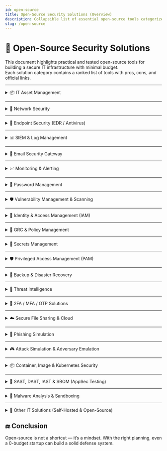 ```yaml
---
id: open-source
title: Open-Source Security Solutions (Overview)
description: Collapsible list of essential open-source tools categorized by solution type.
slug: /open-source
---
```



# 🧩 Open-Source Security Solutions

This document highlights practical and tested open-source tools for building a secure IT infrastructure with minimal budget.  
Each solution category contains a ranked list of tools with pros, cons, and official links.


---

<details>
<summary>📦 IT Asset Management</summary>

Tools for tracking hardware, software, licenses, and infrastructure assets.

### 🥇 1. **GLPI**
> A comprehensive IT asset and service management platform.

- ✅ **Pros**:
  - Full ITIL support (Incident, Change, Problem management)
  - Extendable with plugins (LDAP, monitoring, inventory agents)
  - Built-in ticketing and CMDB
- ❌ **Cons**:
  - UI feels dated
  - Initial setup can be complex
- 🔗 [https://glpi-project.org](https://glpi-project.org)

---

### 🥈 2. **Snipe-IT**
> A lightweight, user-friendly inventory management tool.

- ✅ **Pros**:
  - Modern and intuitive interface
  - Tracks assets, licenses, check-ins/checkouts
  - Easy for small IT teams to adopt
- ❌ **Cons**:
  - No built-in CMDB
  - Limited integrations compared to GLPI
- 🔗 [https://snipeitapp.com](https://snipeitapp.com)  
  [GitHub Repo](https://github.com/snipe/snipe-it)

---

### 🥉 3. **NetBox**
> A DCIM tool for managing networks, racks, and IP space.

- ✅ **Pros**:
  - Perfect for data center and network infrastructure mapping
  - Powerful REST API for automation
  - Tracks IPs, VLANs, racks, and cables
- ❌ **Cons**:
  - Not intended for tracking user devices like laptops
  - More DevOps/NOC-oriented than traditional IT
- 🔗 [https://netbox.dev](https://netbox.dev)  
  [GitHub Repo](https://github.com/netbox-community/netbox)

</details>


---


<details>
<summary>📡 Network Security</summary>

Tools to monitor, filter, and protect your network infrastructure.

### 🥇 1. **OPNsense / pfSense**
> Open-source firewall and routing platforms with enterprise-grade features.

- ✅ **Pros**:
  - Full-featured firewall, IDS/IPS (Suricata), VPN, DHCP, DNS
  - Web-based GUI, easy to configure
  - Plugin ecosystem (e.g., ntopng, HAProxy, Sensei)
- ❌ **Cons**:
  - Requires dedicated hardware or VM
  - Can be overkill for very small environments
- 🔗 [https://opnsense.org](https://opnsense.org)  
  [https://www.pfsense.org](https://www.pfsense.org)

---

### 🥈 2. **Suricata**
> Powerful and fast IDS/IPS engine with deep packet inspection.

- ✅ **Pros**:
  - Real-time intrusion detection and prevention
  - Supports signature and anomaly-based detection
  - Works standalone or integrated into other tools (like OPNsense)
- ❌ **Cons**:
  - CLI-driven, requires config tuning
  - Generates a lot of logs; needs log management
- 🔗 [https://suricata.io](https://suricata.io)

---

### 🥉 3. **Zeek (formerly Bro)**
> Advanced network traffic analysis framework.

- ✅ **Pros**:
  - Excellent for protocol-level logging and forensic analysis
  - Strong in academic, research, and SOC environments
  - Highly extensible via scripting
- ❌ **Cons**:
  - Steep learning curve
  - Not a full-fledged firewall or IPS
- 🔗 [https://zeek.org](https://zeek.org)

---

### 🏅 4. **Snort**
> One of the oldest and most popular network IDS/IPS systems.

- ✅ **Pros**:
  - Proven stability and large rule set (from Cisco Talos)
  - Can run in IDS or inline IPS mode
  - Broad community support and integration options
- ❌ **Cons**:
  - Less modern than Suricata in multithreading
  - More effort required for config management
- 🔗 [https://www.snort.org](https://www.snort.org)

</details>


---


<details>
<summary>🔐 Endpoint Security (EDR / Antivirus)</summary>

Tools to monitor, detect, and respond to endpoint threats on Windows and Linux systems.

### 🥇 1. **Wazuh**
> Open-source XDR and SIEM agent for endpoint security and compliance.

- ✅ **Pros**:
  - Real-time log collection and anomaly detection
  - File integrity monitoring (FIM), rootkit detection, and vulnerability detection
  - Works across Windows, Linux, and macOS
- ❌ **Cons**:
  - Complex to deploy as full stack (uses ELK backend)
  - Needs fine-tuning for noise reduction
- 🔗 [https://wazuh.com](https://wazuh.com)

---

### 🥈 2. **OSSEC+**
> Enhanced version of OSSEC with machine learning and threat intelligence, still free.

- ✅ **Pros**:
  - Includes ML engine, PKI encryption, ELK integration
  - Real-time community threat sharing
  - Features: FIM, malware detection, active response, compliance auditing
- ❌ **Cons**:
  - Requires free registration to access OSSEC+ features
  - Slightly less community support than Wazuh
- 🔗 [https://www.atomicorp.com/products/ossec/](https://www.atomicorp.com/products/ossec/)

---

### 🥉 3. **OSSEC**
> Lightweight host-based intrusion detection system (HIDS).

- ✅ **Pros**:
  - File integrity monitoring, log analysis, rootkit detection
  - Works on Linux, Windows, BSD
  - Extremely lightweight and stable
- ❌ **Cons**:
  - No built-in GUI
  - Lacks advanced threat sharing or ML features
- 🔗 [https://www.ossec.net](https://www.ossec.net)

</details>


---


<details>
<summary>📊 SIEM & Log Management</summary>

Solutions for collecting, analyzing, and responding to logs for security and compliance.

### 🥇 1. **ELK Stack (Elasticsearch, Logstash, Kibana)**
> Industry-standard open-source stack for centralized log management and SIEM.

- ✅ **Pros**:
  - Powerful search, filtering, and visualization (Kibana)
  - Flexible ingestion pipeline with Logstash and Beats
  - Widely adopted in security operations centers (SOCs)
- ❌ **Cons**:
  - Resource-intensive (requires 8GB+ RAM for smooth use)
  - Requires tuning and scaling for large log volumes
- 🔗 [https://www.elastic.co/what-is/elk-stack](https://www.elastic.co/what-is/elk-stack)

---

### 🥈 2. **Wazuh**
> An open-source XDR and SIEM platform based on the ELK stack.

- ✅ **Pros**:
  - Centralized log collection, analysis, and alerting
  - Comes with prebuilt dashboards, rules, and threat detection
  - Combines endpoint monitoring with SIEM functionality
- ❌ **Cons**:
  - Requires Elasticsearch backend (resource heavy)
  - Rule tuning and false-positive handling required
- 🔗 [https://wazuh.com](https://wazuh.com)

---

### 🥉 3. **OSSEC+**
> Enhanced version of OSSEC with integrated ELK, machine learning, and threat sharing.

- ✅ **Pros**:
  - Machine learning for anomaly detection
  - Real-time community threat sharing
  - Includes ELK stack, PKI encryption, and FIM
- ❌ **Cons**:
  - Requires free registration for OSSEC+ features
  - Slightly smaller community than Wazuh or ELK
- 🔗 [https://www.atomicorp.com/products/ossec/](https://www.atomicorp.com/products/ossec/)

</details>


---


<details>
<summary>📩 Email Security Gateway</summary>

Solutions to protect inbound/outbound email traffic from spam, phishing, and malware.

### 🥇 1. **Rspamd**
> High-performance spam filtering system that can be used as a mail gateway.

- ✅ **Pros**:
  - Fast and lightweight (C-written, asynchronous)
  - DNSBL, SPF, DKIM, DMARC, fuzzy matching
  - Web UI and Redis support
- ❌ **Cons**:
  - Requires external MTA integration (e.g., Postfix)
  - Advanced config can be complex
- 🔗 [https://rspamd.com](https://rspamd.com)

---

### 🥈 2. **Mailcow**
> Mail server suite with anti-spam/anti-virus, supports Postfix, Dovecot, Rspamd, and ClamAV.

- ✅ **Pros**:
  - All-in-one mail server + security stack
  - Docker-based, easy deployment
  - Web UI, Let's Encrypt, 2FA support
- ❌ **Cons**:
  - More like a full mail server than just a gateway
  - Heavier than standalone tools
- 🔗 [https://mailcow.email](https://mailcow.email)

---

### 🥉 3. **Proxmox Mail Gateway**
> Enterprise-class email security appliance (open-source edition available).

- ✅ **Pros**:
  - Powerful web GUI
  - SpamAssassin + ClamAV integration
  - Rule-based filtering and quarantine
- ❌ **Cons**:
  - Open-source version lacks some commercial features
  - Needs separate SMTP infrastructure
- 🔗 [https://www.proxmox.com/en/proxmox-mail-gateway](https://www.proxmox.com/en/proxmox-mail-gateway)

</details>


---


<details>
<summary>📈 Monitoring & Alerting</summary>

Best open-source tools to monitor infrastructure, analyze system health, and receive real-time alerts.

### 🥇 1. **Zabbix**
> Enterprise-grade full-stack monitoring platform.

- ✅ **Pros**:
  - Monitor servers, network devices, VMs, services
  - Supports SNMP, traps, agent/agentless monitoring
  - Complex alerting logic and escalation rules
- ❌ **Cons**:
  - Initial setup and configuration are complex
  - UI could feel outdated compared to modern tools
- 🔗 [https://www.zabbix.com](https://www.zabbix.com)

---

### 🥈 2. **Prometheus + Grafana**
> Cloud-native metrics-based monitoring with rich dashboards and alerts.

- ✅ **Pros**:
  - Powerful PromQL-based querying
  - Grafana integration for custom dashboards
  - Alertmanager for flexible notifications
- ❌ **Cons**:
  - Focused on time-series metrics only (no logs)
  - Requires understanding of Prometheus architecture
- 🔗 [https://prometheus.io](https://prometheus.io)  
  [https://grafana.com](https://grafana.com)

---

### 🥉 3. **Uptime Kuma**
> Simple self-hosted uptime monitoring tool with alerting.

- ✅ **Pros**:
  - Easy to set up (Docker-based or standalone)
  - Telegram, Slack, Discord, Email, etc. notifications
  - Supports HTTP(s), TCP, DNS, Ping (ICMP)
- ❌ **Cons**:
  - Only checks availability, no system metrics
  - Limited integrations compared to Zabbix/Prometheus
- 🔗 [https://github.com/louislam/uptime-kuma](https://github.com/louislam/uptime-kuma)

</details>


---


<details>
<summary>🔐 Password Management</summary>

Open-source tools to securely store and manage passwords, API keys, and secrets — suitable for self-hosted personal and organizational use.

### 🥇 1. **Vaultwarden** (Bitwarden-compatible)
> Lightweight self-hosted password server compatible with official Bitwarden clients.

- ✅ **Pros**:
  - Supports browser/mobile apps, organizations, vaults
  - Minimal resource usage, Docker deployment
  - 2FA, TOTP, admin panel, user/group support
- ❌ **Cons**:
  - Community-driven fork, no official support
  - Lacks some advanced Bitwarden premium features
- 🔗 [https://github.com/dani-garcia/vaultwarden](https://github.com/dani-garcia/vaultwarden)

---

### 🥈 2. **Passbolt**
> GPG-based team password manager built for collaboration and sharing.

- ✅ **Pros**:
  - Designed for team-based usage
  - Secure GPG encryption
  - Browser extension, user/group roles, audit logs
- ❌ **Cons**:
  - Setup is complex (PHP + GPG + MySQL)
  - Mobile and offline access still limited
- 🔗 [https://www.passbolt.com](https://www.passbolt.com)

---

### 🥉 3. **Psono**
> Enterprise-ready password manager with strong API support and encryption.

- ✅ **Pros**:
  - Multi-user, multi-tenant, encrypted sharing
  - LDAP, REST API, Docker-based deployment
  - Supports file secrets and access control
- ❌ **Cons**:
  - UI is less intuitive than others
  - Enterprise features may require a license
- 🔗 [https://psono.com](https://psono.com)


</details>


---


<details>
<summary>🛡️ Vulnerability Management & Scanning</summary>

Tools that help detect, evaluate, and manage security vulnerabilities across infrastructure, endpoints, and web applications.

---

### 🥇 1. **OpenVAS / Greenbone Community Edition**
> One of the most complete open-source vulnerability scanners maintained by Greenbone.

- ✅ **Pros**:
  - Large vulnerability test feed (100K+ tests)
  - Full infrastructure scanning (servers, routers, network devices)
  - Web-based dashboard (GVM), role-based access
  - Regular updates and scan policy customization
- ❌ **Cons**:
  - Complex installation, especially on non-Debian systems
  - Requires decent hardware resources
  - Web app testing is limited
- 🔗 [https://www.greenbone.net/en/community-edition](https://www.greenbone.net/en/community-edition)

---

### 🥈 2. **Nessus Essentials**
> A popular vulnerability scanner developed by Tenable — free for up to 16 IPs.

- ✅ **Pros**:
  - Intuitive GUI and easy to use
  - Regular plugin feed updates (CVEs, CVSS, risk rating)
  - Multiple scan templates (external, web, compliance, etc.)
  - Ideal for small environments or training labs
- ❌ **Cons**:
  - Not fully open-source (closed-source with free tier)
  - Registration required to use Essentials edition
- 🔗 [https://www.tenable.com/products/nessus/nessus-essentials](https://www.tenable.com/products/nessus/nessus-essentials)

---

### 🥉 3. **Faraday Community Edition**
> A vulnerability management platform that aggregates findings from multiple scanners.

- ✅ **Pros**:
  - Centralizes results from OpenVAS, Nmap, Burp, Nikto, etc.
  - Risk-based dashboards and tagging
  - Great for teams to track findings and assign remediation
- ❌ **Cons**:
  - Community edition lacks reporting and automation
  - Setup is heavier compared to standalone scanners
- 🔗 [https://github.com/infobyte/faraday](https://github.com/infobyte/faraday)

---

### 🌐 4. **OWASP ZAP (Zed Attack Proxy)**
> A full-featured DAST (Dynamic Application Security Testing) tool for web apps.

- ✅ **Pros**:
  - Proxy-based web app scanning
  - Finds common vulns: XSS, SQLi, CSRF, insecure headers
  - Active/passive scan modes, fuzzing, spidering
- ❌ **Cons**:
  - Only useful for web targets (not infra)
  - May require manual configuration for best results
- 🔗 [https://www.zaproxy.org](https://www.zaproxy.org)

---

### ⚡ 5. **Nuclei**
> Lightning-fast web scanning framework using YAML templates.

- ✅ **Pros**:
  - Ideal for bug bounty and automation (CI/CD pipelines)
  - Large library of community templates (CVE, misconfig, takeover, etc.)
  - Easily customizable, scriptable with CLI
- ❌ **Cons**:
  - No GUI
  - Doesn’t scan infrastructure or OS vulnerabilities
- 🔗 [https://github.com/projectdiscovery/nuclei](https://github.com/projectdiscovery/nuclei)

---

### 🧪 6. **Nikto**
> Lightweight web server scanner focused on known issues and misconfigurations.

- ✅ **Pros**:
  - Easy to run on any Linux machine
  - Detects outdated server software, insecure headers, dangerous files
- ❌ **Cons**:
  - Outdated interface, no dashboard
  - Higher false-positive rate than modern tools
- 🔗 [https://github.com/sullo/nikto](https://github.com/sullo/nikto)

---

### 🧠 7. **OWASP Amass**
> Asset discovery and external attack surface mapping tool.

- ✅ **Pros**:
  - Performs subdomain enumeration, DNS bruteforce, passive recon
  - Supports graph export and external integrations
- ❌ **Cons**:
  - Doesn’t scan for vulnerabilities itself — just discovers assets
  - CLI-only
- 🔗 [https://owasp.org/www-project-amass](https://owasp.org/www-project-amass)

</details>


---


<details>
<summary>🔐 Identity & Access Management (IAM)</summary>

Open-source identity providers and access management tools used for authentication, SSO, and secure identity workflows.

### 🥇 1. **Keycloak**
> Enterprise-grade IAM platform by Red Hat.

- ✅ **Pros**:
  - Full support for SSO, OAuth2, OpenID Connect, LDAP, SCIM, MFA
  - RBAC, client app management, identity brokering
  - Admin UI and CLI tools
- ❌ **Cons**:
  - Heavy (Java-based), complex setup
  - May be overkill for small-scale use
- 🔗 [https://www.keycloak.org](https://www.keycloak.org)

---

### 🥈 2. **Authentik**
> Lightweight, modern IAM platform written in Python.

- ✅ **Pros**:
  - OAuth2, SAML, LDAP, SCIM, WebAuthn
  - Clean admin UI, Docker-based easy setup
  - Great for self-hosted environments and teams
- ❌ **Cons**:
  - Smaller ecosystem compared to Keycloak
  - Less fine-grained control in advanced use cases
- 🔗 [https://goauthentik.io](https://goauthentik.io)

---

### 🥉 3. **Ory Stack** (Kratos, Hydra, Keto)
> API-first modular IAM framework.

- ✅ **Pros**:
  - Split architecture: Identity (Kratos), OAuth2 (Hydra), RBAC (Keto)
  - Scalable, ideal for microservices & headless setups
  - Written in Go with modern REST APIs
- ❌ **Cons**:
  - Steeper learning curve
  - No built-in UI (headless only)
- 🔗 [https://www.ory.sh](https://www.ory.sh)

</details>


---


<details>
<summary>🧭 GRC & Policy Management</summary>

Open-source tools that help organizations manage governance, risk assessments, compliance requirements, and security policies.

### 🥇 1. **CISO Assistant (Community Edition)**
> Comprehensive GRC platform supporting over 80 frameworks.

- ✅ **Pros**:
  - Covers Risk, AppSec, Compliance/Audit Management, and Privacy.
  - Supports frameworks like NIST CSF, ISO 27001, SOC2, CIS, PCI DSS, GDPR, HIPAA, and more.
  - Features include auto-mapping, multilingual support, and a modern UI.
  - Built with Django and SvelteKit; offers Docker deployment.
- ❌ **Cons**:
  - Some advanced features are part of the commercial editions.
  - May have a steeper learning curve for beginners.
- 🔗 [https://github.com/intuitem/ciso-assistant-community](https://github.com/intuitem/ciso-assistant-community)

---

### 🥈 2. **Eramba (Community Edition)**
> Enterprise-grade GRC platform with a free community version.

- ✅ **Pros**:
  - Risk assessment, policy review, compliance mapping.
  - Audit workflows, awareness programs.
  - Custom controls and reporting.
- ❌ **Cons**:
  - Community edition lacks some automation features.
  - UI is a bit dated.
- 🔗 [https://www.eramba.org](https://www.eramba.org)

---

### 🥉 3. **OpenGRC / OpenControl**
> Lightweight framework to document controls and compliance.

- ✅ **Pros**:
  - Markdown/YAML-based documentation for security controls.
  - Integrates well with version control (Git).
  - Used in modern DevSecOps workflows.
- ❌ **Cons**:
  - Not a full dashboard/platform.
  - No UI – mainly for engineers and compliance teams.
- 🔗 [https://open-control.org](https://open-control.org)

---

### 🏅 4. **Gapps**
> Security compliance platform focusing on tracking progress against various frameworks.

- ✅ **Pros**:
  - Supports frameworks like SOC2, NIST CSF, ISO27001, HIPAA, and more.
  - Features include control tracking, policy management, and vendor questionnaires.
  - Docker-based deployment with a user-friendly interface.
- ❌ **Cons**:
  - Currently in Alpha mode; not recommended for production use.
  - Limited community support compared to other tools.
- 🔗 [https://github.com/bmarsh9/gapps](https://github.com/bmarsh9/gapps)

</details>


---


<details>
<summary>🔐 Secrets Management</summary>

Tools that help securely store, manage, and access secrets like passwords, API keys, and certificates in infrastructure, DevOps, and production environments.


### 🥇 1. **HashiCorp Vault**
> Industry-standard tool for storing and accessing secrets with fine-grained access control.

- ✅ **Pros**:
  - Dynamic secrets, leases, revocation
  - Identity-based access, audit logs
  - Supports K/V, AWS, databases, SSH secrets
  - CLI, API, and UI available
- ❌ **Cons**:
  - Complex initial setup
  - Requires good infrastructure planning
- 🔗 [https://www.vaultproject.io](https://www.vaultproject.io)

---

### 🥈 2. **Infisical**
> Open-source secrets management platform with a modern UI and developer-friendly features.

- ✅ **Pros**:
  - Secrets versioning, rotation, and point-in-time recovery
  - Integrations with GitHub, Vercel, AWS, Terraform, Ansible
  - Kubernetes operator and CLI support
  - Internal PKI and SSH certificate management
  - Self-hostable with MIT license
- ❌ **Cons**:
  - Some enterprise features require a paid license
- 🔗 [https://infisical.com](https://infisical.com)

---

### 🥉 3. **CyberArk Conjur (Open Source)**
> Enterprise-grade secrets manager focused on DevOps and containerized environments.

- ✅ **Pros**:
  - Fine-grained RBAC and policy control
  - Strong Kubernetes & CI/CD integration
  - REST APIs and secure auditing
- ❌ **Cons**:
  - Documentation can be overwhelming
  - Active community, but less than Vault
- 🔗 [https://www.conjur.org](https://www.conjur.org)


</details>


---


<details>
<summary>🛡️ Privileged Access Management (PAM)</summary>

Privileged Access Management (PAM) tools are designed to control, monitor, and audit the access of users with elevated (admin/root) privileges. These tools help reduce attack surface, enforce access control, and meet compliance requirements.

---

### 🥇 1. **Teleport**
> Modern, open-source Zero Trust PAM for SSH, Kubernetes, RDP, and databases.

- ✅ **Pros**:
  - Role-based access (RBAC), session recording, audit logs
  - Supports certificate-based short-lived access tokens
  - Works with Kubernetes, DBs, apps, SSH/RDP
  - SSO integration (OIDC, SAML, GitHub, Okta, etc.)
- ❌ **Cons**:
  - Some enterprise features are paid
  - Requires infrastructure planning
- 🔗 [https://goteleport.com](https://goteleport.com)

---

### 🥈 2. **JumpServer**
> Fully open-source PAM platform built for enterprise environments.

- ✅ **Pros**:
  - Supports SSH, RDP, K8s, DB, WebApps
  - Web UI for access requests, session recording, and auditing
  - LDAP/AD integration, RBAC, MFA, and asset management
- ❌ **Cons**:
  - UI is mostly in Chinese by default (can be translated)
  - Heavier setup compared to lightweight solutions
- 🔗 [https://www.jumpserver.org](https://www.jumpserver.org)

---

### 🥉 3. **Pritunl Zero**
> Zero Trust Access Gateway with focus on SSH and web apps.

- ✅ **Pros**:
  - Simple reverse proxy model with strong authentication
  - Certificate-based SSH access with web login approval
  - LDAP and SSO integration support
- ❌ **Cons**:
  - Less feature-rich compared to full PAM platforms
  - Mainly focused on HTTP and SSH, lacks full vault or session granularity
- 🔗 [https://pritunl.com/zero](https://pritunl.com/zero)

</details>


---


<details>
<summary>💾 Backup & Disaster Recovery</summary>

Open-source tools to back up data, systems, and virtual environments securely with options for incremental backups, deduplication, and remote/offsite recovery.

---

### 🥇 1. **UrBackup**
> Client/Server-based easy-to-use backup system for images and files.

- ✅ **Pros**:
  - Supports both **image-level** and **file-level** backups
  - Web interface for managing clients and scheduling
  - Works on Windows, Linux, macOS
  - Incremental backups, deduplication, compression
- ❌ **Cons**:
  - Not designed for enterprise multi-tenant environments
- 🔗 [https://www.urbackup.org](https://www.urbackup.org)

---

### 🥈 2. **BorgBackup (Borg)**
> Deduplicating, encrypted backup program for Linux/Unix systems.

- ✅ **Pros**:
  - Secure backups with built-in encryption
  - Excellent deduplication and compression
  - CLI-driven, great for scripting and automation
- ❌ **Cons**:
  - No native web UI (community-built frontends available)
  - Focused mainly on advanced users (DevOps, sysadmins)
- 🔗 [https://www.borgbackup.org](https://www.borgbackup.org)

---

### 🥉 3. **Restic**
> Fast, secure, and efficient backup tool written in Go.

- ✅ **Pros**:
  - Cross-platform support (Linux, macOS, Windows)
  - Snapshot-based, versioned backups
  - Encrypted, deduplicated, simple CLI
- ❌ **Cons**:
  - Does not support image/system-level backups (file-level only)
- 🔗 [https://restic.net](https://restic.net)

</details>


---


<details>
<summary>🧠 Threat Intelligence</summary>

Open-source threat intelligence platforms help collect, analyze, and share indicators of compromise (IOCs), threat actor data, and TTPs (Tactics, Techniques, and Procedures). These tools improve situational awareness and enable proactive defense.

---

### 🥇 1. **OpenCTI**
> Cyber threat intelligence platform with structured data, ATT&CK support, and API-driven automation.

- ✅ **Pros**:
  - Full support for **MITRE ATT&CK** framework
  - Advanced data modeling and relationship mapping
  - REST API and connector-based architecture for automation
  - Supports STIX 2.1 and TAXII protocols
- ❌ **Cons**:
  - Complex deployment (requires Elasticsearch, Redis, RabbitMQ)
  - Can be resource-intensive
- 🔗 [https://www.opencti.io](https://www.opencti.io)

---

### 🥈 2. **MISP (Malware Information Sharing Platform)**
> Open-source platform to share, store, and correlate IOCs and threat information.

- ✅ **Pros**:
  - Built-in support for **IOC correlation and enrichment**
  - Extensive sharing capabilities (MISP-to-MISP sync)
  - Community-driven with many integrations (OSINT feeds, etc.)
- ❌ **Cons**:
  - UI is less modern compared to newer platforms
  - Configuration may be time-consuming for advanced use cases
- 🔗 [https://www.misp-project.org](https://www.misp-project.org)

---

### 🥉 3. **YETI (Your Everyday Threat Intelligence)**
> Lightweight threat intelligence platform to track indicators, actors, and malware.

- ✅ **Pros**:
  - Easy to deploy and manage
  - Includes integrations for enrichment (e.g., VirusTotal, MISP)
  - Visualizes relationships between observables and threats
- ❌ **Cons**:
  - Smaller community and slower development
  - Fewer enterprise features compared to OpenCTI or MISP
- 🔗 [https://github.com/yeti-platform/yeti](https://github.com/yeti-platform/yeti)

</details>


---


<details>
<summary>🔐 2FA / MFA / OTP Solutions</summary>

Multi-Factor Authentication (MFA) tools enhance login security by requiring additional verification steps (such as time-based OTPs, push notifications, or biometric checks). These open-source solutions provide secure 2FA/MFA capabilities for your applications and infrastructure.

---

### 🥇 1. **Authelia**
> An open-source authentication and authorization server providing 2FA, SSO, and secure access control.

- ✅ **Pros**:
  - Full-featured MFA support (TOTP, Duo, WebAuthn)
  - Reverse-proxy compatible (NGINX, Traefik)
  - LDAP, SAML, and OpenID Connect (OIDC) integrations
  - User portal with 2FA enrollment and recovery options
- ❌ **Cons**:
  - Requires reverse proxy setup and initial YAML configuration
  - Better suited for DevOps/admin users
- 🔗 [https://www.authelia.com](https://www.authelia.com)

---

### 🥈 2. **PrivacyIDEA**
> A flexible authentication system supporting OTP tokens, push-based MFA, and various integrations.

- ✅ **Pros**:
  - Supports wide range of token types (TOTP, HOTP, U2F, Push)
  - Integrates with FreeRADIUS, SAML, LDAP, and more
  - Web-based admin and user interfaces
  - Suitable for enterprise environments
- ❌ **Cons**:
  - Requires Python environment and separate components (e.g., RADIUS server) for full setup
- 🔗 [https://www.privacyidea.org](https://www.privacyidea.org)

---

### 🥉 3. **Keycloak**
> Identity and access management solution with built-in MFA support.

- ✅ **Pros**:
  - Native support for TOTP-based 2FA
  - SSO, Identity Brokering, and Role-Based Access Control
  - Extensible with custom authentication flows
- ❌ **Cons**:
  - Heavyweight: requires Java environment and more resources
  - Complex UI and initial learning curve
- 🔗 [https://www.keycloak.org](https://www.keycloak.org)

</details>


---


<details>
<summary>☁️ Secure File Sharing & Cloud</summary>

Open-source file sharing and self-hosted cloud storage tools that prioritize privacy, encryption, and secure collaboration. Ideal for teams, enterprises, or individuals looking to retain full control over their data.

---

### 🥇 1. **Nextcloud**
> A self-hosted collaboration and file sharing platform with end-to-end encryption.

- ✅ **Pros**:
  - Secure file sync and share with **E2EE** (End-to-End Encryption)
  - Built-in apps for calendar, contacts, chat, video calls, and document editing
  - LDAP/SSO integration, MFA support
  - Strong community and plugin ecosystem
- ❌ **Cons**:
  - Requires careful tuning for performance at scale
  - Can be resource-intensive on large deployments
- 🔗 [https://nextcloud.com](https://nextcloud.com)

---

### 🥈 2. **Seafile**
> High-performance file hosting platform focused on reliability and speed.

- ✅ **Pros**:
  - Fast syncing even for large files and repos
  - Optional end-to-end encryption per library
  - Desktop, mobile, and web clients available
- ❌ **Cons**:
  - Fewer built-in collaboration tools compared to Nextcloud
  - Some advanced features require the Pro edition
- 🔗 [https://www.seafile.com](https://www.seafile.com)

---

### 🥉 3. **OnionShare**
> Anonymous and secure file sharing over the Tor network.

- ✅ **Pros**:
  - Peer-to-peer file sharing without any server
  - Uses Tor hidden services for anonymity
  - Simple GUI and CLI tools available
- ❌ **Cons**:
  - Depends on both sender and receiver running OnionShare or accessing via Tor Browser
  - Not designed for large-scale or long-term storage
- 🔗 [https://onionshare.org](https://onionshare.org)

</details>


---


<details>
<summary>🎯 Phishing Simulation</summary>

Security awareness and phishing simulation tools help educate users and test their response to real-world phishing attacks. These open-source platforms are ideal for building a security culture through training, simulated phishing emails, and reporting.

---

### 🥇 1. **GoPhish**
> Powerful open-source phishing simulation framework with tracking and reporting.

- ✅ **Pros**:
  - Create and send realistic phishing campaigns
  - Tracks email opens, clicks, and credentials entered
  - Web UI for campaign management
  - REST API for automation
- ❌ **Cons**:
  - No built-in awareness training modules
  - Requires email server setup and domain configuration
- 🔗 [https://getgophish.com](https://getgophish.com)

---

### 🥈 2. **King Phisher**
> Phishing campaign toolkit with support for social engineering testing and metrics collection.

- ✅ **Pros**:
  - Supports templated email and web landing pages
  - Tracks credentials, location, browser info
  - Integrates with SPF/DKIM/DMARC configs
- ❌ **Cons**:
  - Requires client + server setup (Python-based)
  - Setup slightly more complex than GoPhish
- 🔗 [https://github.com/securestate/king-phisher](https://github.com/securestate/king-phisher)

---

### 🥉 3. **Lucy Community Edition**
> Awareness training and phishing simulation suite with LMS-like features (limited in free version).

- ✅ **Pros**:
  - Combines phishing tests with user training modules
  - Templates, videos, quizzes, and reports
  - Includes learning management system (LMS)
- ❌ **Cons**:
  - Free version has limited features (no full automation)
  - UI is a bit outdated
- 🔗 [https://lucysecurity.com](https://lucysecurity.com)

</details>


---


<details>
<summary>🎮 Attack Simulation & Adversary Emulation</summary>

These platforms simulate real-world attack behaviors to test detection, response, and resilience. They are ideal for adversary emulation, purple teaming, and validating defensive controls such as EDRs and SIEMs.

---

### 🥇 1. **Atomic Red Team**
> A collection of simple, open-source tests mapped to MITRE ATT&CK techniques.

- ✅ **Pros**:
  - Based on MITRE ATT&CK techniques
  - No agent required – runs via PowerShell, Bash, etc.
  - YAML-based for easy customization and automation
- ❌ **Cons**:
  - No built-in visual interface (CLI or third-party integration needed)
  - Requires external logging/SIEM to correlate test results
- 🔗 [https://github.com/redcanaryco/atomic-red-team](https://github.com/redcanaryco/atomic-red-team)

---

### 🥈 2. **Caldera (by MITRE)**
> Automated adversary emulation system supporting custom plugins and operations.

- ✅ **Pros**:
  - Agent-based simulation for Windows, Linux, and macOS
  - Built-in adversary profiles for realistic attack chains
  - Intuitive web UI and REST API
- ❌ **Cons**:
  - Requires operational setup and basic red team knowledge
  - Agents may be flagged by AV/EDR solutions
- 🔗 [https://github.com/mitre/caldera](https://github.com/mitre/caldera)

---

### 🥉 3. **Sliver (C2 Framework)**
> Cross-platform, modern Command & Control framework built for adversary simulation.

- ✅ **Pros**:
  - Supports HTTP/S, DNS, and mTLS communication
  - Includes operator-friendly shell, staging, and payload customization
  - Collaboration-ready for red team operations
- ❌ **Cons**:
  - Needs advanced OpSec practices for safe testing
  - Detection by modern EDRs is common without proper evasion
- 🔗 [https://github.com/BishopFox/sliver](https://github.com/BishopFox/sliver)

---

### 🔢 4. **APTSimulator**
> Windows batch script to simulate APT-style attack behaviors for detection testing.

- ✅ **Pros**:
  - Easy to execute, lightweight, and no compilation required
  - Simulates known APT actions and artifacts (e.g., registry, services)
  - Good for AV/EDR and correlation rule validation
- ❌ **Cons**:
  - Windows-only
  - Does not execute real exploits — mainly artifact simulation
- 🔗 [https://github.com/NextronSystems/APTSimulator](https://github.com/NextronSystems/APTSimulator)

---

### 🔢 5. **Red Team Automation (RTA)**
> A framework for testing security analytics and detection content using Windows attack emulation.

- ✅ **Pros**:
  - Simulates real-world attack techniques via prebuilt scripts
  - Includes scenarios for process injection, LOLBins, persistence, etc.
  - Very useful for testing SIEM rules (Elastic, Splunk, etc.)
- ❌ **Cons**:
  - Not a full-fledged C2 — purely simulation-focused
  - Limited in scope to detection use-cases
- 🔗 [https://github.com/endgameinc/RTA](https://github.com/endgameinc/RTA)

---

### ⚔️ Bonus: **Other Notables**
- 🐒 **Infection Monkey** — Internal lateral movement and network resilience testing  
  🔗 [https://github.com/guardicore/monkey](https://github.com/guardicore/monkey)

- 🧪 **Prelude Operator** — Lightweight adversary emulation with custom chains  
  🔗 [https://www.prelude.org](https://www.prelude.org)

</details>


---


<details>
<summary>📦 Container, Image & Kubernetes Security</summary>

Secure containerized workloads through every phase: from image build to runtime protection and compliance auditing.

---

#### 🔧 Pre-Deployment
> Scan and harden container images **before deployment**.

- **🔍 Trivy** — Scan container images, OS packages, IaC, and source code for vulnerabilities.  
- **🛡️ Kyverno** — Enforce policies for container security (e.g., block privileged containers, require labels, etc.).

---

#### 🧠 Runtime Protection
> Detect and respond to threats **while containers are running**.

- **📉 Falco** — Monitor Kubernetes and container behavior in real-time, generate alerts based on suspicious syscalls and activity.  
- **🛑 KubeArmor** — Apply runtime security policies to **block unauthorized behavior** (e.g., file access, network connections).

---

#### 📋 Compliance & Posture
> Audit Kubernetes environments for security **best practices and benchmarks**.

- **✅ kube-bench** — Check compliance with the CIS Kubernetes benchmark.  
- **🚀 Starboard** — Integrates scanners like Trivy and kube-bench into Kubernetes CRDs for continuous posture visibility.

</details>


---


<details>
<summary>🧪 SAST, DAST, IAST & SBOM (AppSec Testing)</summary>

Open-source tools for testing application security throughout the development lifecycle — from static code analysis to dynamic scanning and software composition visibility.

---

### 🔐 Static Application Security Testing (SAST)

#### 🥇 1. **Semgrep**
> Lightweight, fast, and developer-friendly static code analyzer.

- ✅ **Pros**:
  - Language-aware rules written in YAML
  - Fast scans and easy CI/CD integration
  - Extensive community ruleset and custom rule support
- ❌ **Cons**:
  - Requires custom rules for deep, app-specific logic
  - Lacks deep taint analysis like commercial tools
- 🔗 [https://semgrep.dev](https://semgrep.dev)

#### 🥈 2. **SonarQube Community Edition**
> Code quality and vulnerability detection across multiple languages.

- ✅ **Pros**:
  - Supports Java, Python, JavaScript, C#, and more
  - Detects code smells, bugs, and basic security issues
  - Has a rich web-based dashboard for browsing findings
- ❌ **Cons**:
  - Advanced security rules require commercial edition
  - Setup can be resource-intensive for large projects
- 🔗 [https://www.sonarqube.org](https://www.sonarqube.org)

#### 🥉 3. **CodeQL**
> Query-based semantic code analysis by GitHub Security Lab.

- ✅ **Pros**:
  - Enables writing custom queries in QL language
  - Integrates with GitHub Actions for automation
  - Powerful for finding complex logic vulnerabilities
- ❌ **Cons**:
  - Learning curve for QL language and query writing
  - Resource-intensive analysis for large codebases
- 🔗 [https://codeql.github.com](https://codeql.github.com)

---

### 🌐 Dynamic Application Security Testing (DAST)

#### 🥇 1. **OWASP ZAP (Zed Attack Proxy)**
> Full-featured web application scanner with active and passive modes.

- ✅ **Pros**:
  - Spidering, fuzzing, authentication, and session support
  - CLI and GUI modes suitable for automation or manual testing
  - Large plugin ecosystem and active community
- ❌ **Cons**:
  - Can produce false positives if misconfigured
  - Requires manual tuning for complex apps
- 🔗 [https://www.zaproxy.org](https://www.zaproxy.org)

#### 🥈 2. **Nikto**
> Lightweight command-line web server scanner.

- ✅ **Pros**:
  - Scans for outdated server software and misconfigs
  - Simple CLI usage and fast execution
- ❌ **Cons**:
  - Not comprehensive for app-layer vulnerabilities
  - Output may require manual parsing
- 🔗 [https://github.com/sullo/nikto](https://github.com/sullo/nikto)

#### 🥉 3. **Arachni** (archived)
> Modular and high-performance web app scanner.

- ✅ **Pros**:
  - Includes browser simulation, session handling, and plugin architecture
  - Supports JavaScript-heavy web apps
- ❌ **Cons**:
  - No longer actively maintained
  - May have compatibility issues with newer systems
- 🔗 [https://github.com/Arachni/arachni](https://github.com/Arachni/arachni)

---

### ⚙️ Interactive Application Security Testing (IAST)

#### 🥇 1. **AppSensor (OWASP)**
> In-app attack detection and real-time response system.

- ✅ **Pros**:
  - Detects attacks such as XSS, SQLi, brute-force from inside the app
  - Language-agnostic via API integration
  - Real-time rule engine and configurable detection points
- ❌ **Cons**:
  - Requires code-level instrumentation
  - Integration effort depends on app complexity
- 🔗 [https://owasp.org/www-project-appsensor](https://owasp.org/www-project-appsensor)

---

### 🧾 Software Bill of Materials (SBOM)

#### 🥇 1. **Syft (by Anchore)**
> Generates detailed SBOMs from containers and filesystems.

- ✅ **Pros**:
  - Supports SPDX, CycloneDX, JSON formats
  - Works with OCI images, Dockerfiles, directories
  - Easily pairs with Grype for vulnerability scanning
- ❌ **Cons**:
  - Purely metadata-focused, no scanning on its own
- 🔗 [https://github.com/anchore/syft](https://github.com/anchore/syft)

#### 🥈 2. **CycloneDX CLI**
> CLI tool to create and validate CycloneDX SBOMs.

- ✅ **Pros**:
  - Standards-compliant SBOM generation and merging
  - Validates integrity of SBOM files
- ❌ **Cons**:
  - Needs to be combined with scanners for full coverage
- 🔗 [https://github.com/CycloneDX/cyclonedx-cli](https://github.com/CycloneDX/cyclonedx-cli)

#### 🥉 3. **Tern**
> Inspects container images to produce SBOMs.

- ✅ **Pros**:
  - Tailored for Docker and OCI image layers
  - Outputs SPDX and JSON formats
- ❌ **Cons**:
  - Primarily focused on package metadata extraction
- 🔗 [https://github.com/tern-tools/tern](https://github.com/tern-tools/tern)

</details>


---


<details>
<summary>🧪 Malware Analysis & Sandboxing</summary>

Open-source malware analysis and sandboxing solutions allow you to safely execute, monitor, and analyze suspicious files or binaries in isolated environments. These tools are essential for reverse engineering, threat research, and detecting evasive malware behaviors.

---

### 🥇 1. **Cuckoo Sandbox**
> One of the most popular open-source automated malware analysis systems.

- ✅ **Pros**:
  - Analyzes PE files, Office docs, PDFs, emails, and URLs
  - Produces detailed reports (API calls, dropped files, network activity)
  - Supports Windows, Linux, Android VM guests
  - Extensible via plugins (e.g., YARA, Suricata)
- ❌ **Cons**:
  - Setup is complex (especially with networking and virtualization)
  - Project is no longer actively maintained (but widely used)
- 🔗 [https://github.com/cuckoosandbox/cuckoo](https://github.com/cuckoosandbox/cuckoo)

---

### 🥈 2. **CAPEv2 (Cuckoo fork)**
> A modern fork of Cuckoo with active development and advanced capabilities.

- ✅ **Pros**:
  - Supports shellcode, scripts, and process injection analysis
  - Improved behavioral analysis, YARA rule scanning
  - Community-driven and maintained
- ❌ **Cons**:
  - Same setup complexity as Cuckoo (network, VMs, agents)
  - Requires hardware or nested virtualization
- 🔗 [https://github.com/kevoreilly/CAPEv2](https://github.com/kevoreilly/CAPEv2)

---

### 🥉 3. **IntelOwl**
> A modular threat intelligence and malware analysis orchestrator.

- ✅ **Pros**:
  - Aggregates results from many tools (YARA, strings, VT, whois, etc.)
  - Ideal for enrichment and IOC triage
  - REST API for integration with SIEM/SOAR
- ❌ **Cons**:
  - Not a sandbox — more for passive and static analysis
  - Setup requires multiple containers and APIs
- 🔗 [https://github.com/intelowlproject/IntelOwl](https://github.com/intelowlproject/IntelOwl)

---

### 🔢 4. **Maltrail**
> Network-based detection system for malicious traffic and suspicious domain usage.

- ✅ **Pros**:
  - Detects botnets, C2 traffic, DNS anomalies
  - Lightweight and runs passively on mirrored interfaces
- ❌ **Cons**:
  - Not a full sandbox — focuses on network-level behavior
- 🔗 [https://github.com/stamparm/maltrail](https://github.com/stamparm/maltrail)

---

### 🔢 5. **ThreatPinch Lookup (Browser Extension)**
> Lightweight threat intel lookup tool for analysts.

- ✅ **Pros**:
  - Allows analysts to right-click on hashes, domains, IPs in browser and auto-search
  - Integrates with VirusTotal, AbuseIPDB, etc.
- ❌ **Cons**:
  - Not a sandbox or analysis engine — just enrichment aid
- 🔗 [https://github.com/cloudtracer/ThreatPinchLookup](https://github.com/cloudtracer/ThreatPinchLookup)

</details>


---


<details>
<summary>📂 Other IT Solutions (Self-Hosted & Open-Source)</summary>

A curated list of open-source, self-hosted IT solutions for general-purpose use across organizations. These tools cover secure internal communication, document handling, CRM, note-taking, remote control, and low-code data systems.

---

### 📢 Self-Hosted Communication Platforms

#### 🥇 1. **Mattermost**
> Open-source Slack alternative for team messaging and collaboration.

- ✅ **Pros**:
  - Channels, threads, integrations, mobile apps
  - Secure and enterprise-friendly
  - Can be deployed on-prem or in private cloud
- 🔗 [https://mattermost.com](https://mattermost.com)

#### 🥈 2. **Rocket.Chat**
> Customizable team chat platform with federation support.

- ✅ **Pros**:
  - Voice/video calls, guest access, bots
  - Federation and bridging (Matrix, Slack, etc.)
  - Advanced role and permission management
- 🔗 [https://rocket.chat](https://rocket.chat)

---

### 📄 Self-Hosted Document/PDF Management

#### 🥇 3. **Stirling PDF**
> Powerful web-based PDF toolkit with modern UI.

- ✅ **Pros**:
  - Merge, split, compress, rotate, convert PDFs
  - All operations run locally for privacy
- 🔗 [https://github.com/Stirling-Tools/Stirling-PDF](https://github.com/Stirling-Tools/Stirling-PDF)

---

### 📆 Self-Hosted CRM & Business Tools

#### 🥇 4. **TwentyCRM (by TwentyHQ)**
> Modern, open-source CRM system.

- ✅ **Pros**:
  - Deal tracking, contacts, workflows, email integration
  - Sleek React frontend + Elixir backend
- 🔗 [https://github.com/twentyhq/twenty](https://github.com/twentyhq/twenty)

---

### 📋 Knowledge & Collaboration Platforms

#### 🥇 5. **AFFiNE**
> Open-source Notion/Obsidian alternative for docs, tasks, and whiteboarding.

- ✅ **Pros**:
  - Markdown editor, kanban boards, whiteboard canvas
  - Local-first, collaborative, offline support
- 🔗 [https://github.com/toeverything/AFFiNE](https://github.com/toeverything/AFFiNE)

---

### 🚀 Remote Access & Screen Control

#### 🥇 6. **RustDesk**
> Self-hosted TeamViewer/AnyDesk alternative for remote desktop control.

- ✅ **Pros**:
  - End-to-end encryption
  - Supports NAT traversal and relay server setup
  - Cross-platform desktop and mobile support
- 🔗 [https://rustdesk.com](https://rustdesk.com)

---

### 📊 Internal App Building & Data Platforms

#### 🥇 7. **NocoBase**
> Open-source low-code platform to build internal tools and workflows.

- ✅ **Pros**:
  - Visual database designer, access control, API builder
  - Suitable for CRM, CMS, and dashboards
  - Plugin-based and extensible
- 🔗 [https://github.com/nocobase/nocobase](https://github.com/nocobase/nocobase)

</details>




## 🔚 Conclusion
Open-source is not a shortcut — it’s a mindset. With the right planning, even a 0-budget startup can build a solid defense system.

